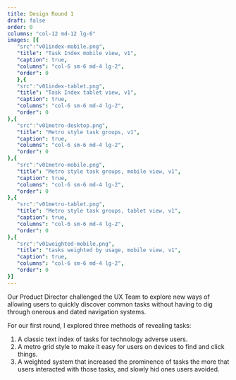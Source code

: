 ```yaml
---
title: Design Round 1
draft: false
order: 0
columns: "col-12 md-12 lg-6"
images: [{
   "src":"v01index-mobile.png",
   "title": "Task Index mobile view, v1",
   "caption": true,
   "columns": "col-6 sm-6 md-4 lg-2",
   "order": 0
   },{
   "src":"v01index-tablet.png",
   "title": "Task Index tablet view, v1",
   "caption": true,
   "columns": "col-6 sm-6 md-4 lg-2",
   "order": 0
},{
   "src":"v01metro-desktop.png",
   "title": "Metro style task groups, v1",
   "caption": true,
   "columns": "col-6 sm-6 md-4 lg-2",
   "order": 0
},{
   "src":"v01metro-mobile.png",
   "title": "Metro style task groups, mobile view, v1",
   "caption": true,
   "columns": "col-6 sm-6 md-4 lg-2",
   "order": 0
},{
   "src":"v01metro-tablet.png",
   "title": "Metro style task groups, tablet view, v1",
   "caption": true,
   "columns": "col-6 sm-6 md-4 lg-2",
   "order": 0
},{
   "src":"v01weighted-mobile.png",
   "title": "tasks weighted by usage, mobile view, v1",
   "caption": true,
   "columns": "col-6 sm-6 md-4 lg-2",
   "order": 0
}]
---
```

Our Product Director challenged the UX Team to explore new ways of allowing users to quickly discover common tasks
without having to dig through onerous and dated navigation systems.

For our first round, I explored three methods of revealing tasks:

1. A classic text index of tasks for technology adverse users.
2. A metro grid style to make it easy for users on devices to find and click things.
3. A weighted system that increased the prominence of tasks the more that users interacted with those tasks, and slowly
hid ones users avoided.